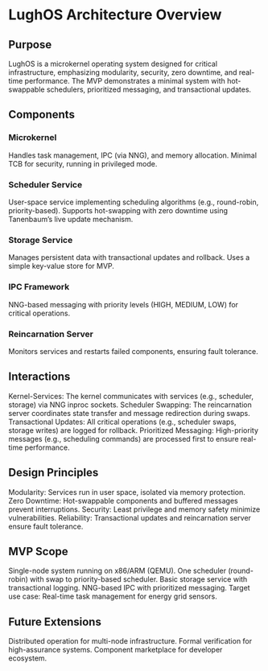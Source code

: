 # LughOS Architecture Overview

## Purpose

LughOS is a microkernel operating system designed for critical infrastructure, emphasizing modularity, security, zero downtime, and real-time performance. The MVP demonstrates a minimal system with hot-swappable schedulers, prioritized messaging, and transactional updates.

## Components

### Microkernel

Handles task management, IPC (via NNG), and memory allocation.
Minimal TCB for security, running in privileged mode.

### Scheduler Service

User-space service implementing scheduling algorithms (e.g., round-robin, priority-based).
Supports hot-swapping with zero downtime using Tanenbaum’s live update mechanism.

### Storage Service

Manages persistent data with transactional updates and rollback.
Uses a simple key-value store for MVP.

### IPC Framework

NNG-based messaging with priority levels (HIGH, MEDIUM, LOW) for critical operations.

### Reincarnation Server

Monitors services and restarts failed components, ensuring fault tolerance.

## Interactions

Kernel-Services: The kernel communicates with services (e.g., scheduler, storage) via NNG inproc sockets.
Scheduler Swapping: The reincarnation server coordinates state transfer and message redirection during swaps.
Transactional Updates: All critical operations (e.g., scheduler swaps, storage writes) are logged for rollback.
Prioritized Messaging: High-priority messages (e.g., scheduling commands) are processed first to ensure real-time performance.

## Design Principles

Modularity: Services run in user space, isolated via memory protection.
Zero Downtime: Hot-swappable components and buffered messages prevent interruptions.
Security: Least privilege and memory safety minimize vulnerabilities.
Reliability: Transactional updates and reincarnation server ensure fault tolerance.

## MVP Scope

Single-node system running on x86/ARM (QEMU).
One scheduler (round-robin) with swap to priority-based scheduler.
Basic storage service with transactional logging.
NNG-based IPC with prioritized messaging.
Target use case: Real-time task management for energy grid sensors.

## Future Extensions

Distributed operation for multi-node infrastructure.
Formal verification for high-assurance systems.
Component marketplace for developer ecosystem.
